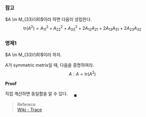 
### 참고
$A \in M_{33}(\R)$이라 하면 다음이 성립한다.
$$ \text{tr}(A^2) = A_{11}^2 + A_{22}^2 + A_{33}^2 + 2A_{12}A_{21} + 2A_{13}A_{31} + 2A_{23}A_{32} $$

### 명제1
$A \in M_{33}(\R)$이라 하자.

$A$가 symmetric metrix일 때, 다음을 증명하여라.
$$ A : A = \text{tr}(A^2) $$

**Proof**

직접 계산하면 동일함을 알 수 있다. $\quad {_\blacksquare}$

> Referece  
> [Wiki - Trace](https://en.wikipedia.org/wiki/Trace_(linear_algebra))